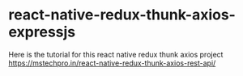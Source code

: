 # react-native-redux-thunk-axios-expressjs

Here is the tutorial for this react native redux thunk axios project https://mstechpro.in/react-native-redux-thunk-axios-rest-api/



